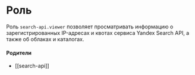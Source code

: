 # Роль

Роль `search-api.viewer` позволяет просматривать информацию о зарегистрированных IP-адресах и квотах сервиса Yandex Search API, а также об облаках и каталогах.


#### Родители

- [[search-api]]
